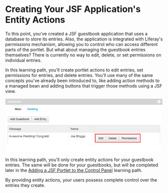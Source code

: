 # Creating Your JSF Application's Entity Actions [](id=creating-your-jsf-applications-entity-actions)

To this point, you've created a JSF guestbook application that uses a database
to store its entries. Also, the application is integrated with Liferay's
permissions mechanism, allowing you to control who can access different parts of
the portlet. But what about managing the guestbook entries themselves? There is
currently no way to edit, delete, or set permissions on individual entries. 

In this learning path, you'll create portlet actions to edit entries,
set permissions for entries, and delete entries. You'll use many of the same
concepts you've already been introduced to, like adding action methods to a
managed bean and adding buttons that trigger those methods using a JSF view. 

![Figure 1: In this learning path, you'll add the *Edit*, *Permissions*, and *Delete* buttons for your *Entry* entities.](../../../images/edit-permissions-delete.png)

In this learning path, you'll only create entity actions for your guestbook
entries. The same will be done for your guestbooks, but will be completed later
in the
[Adding a JSF Portlet to the Control Panel](/develop/tutorials/-/knowledge_base/6-2/adding-a-jsf-portlet-to-the-control-panel)
learning path.

By providing entity actions, your users possess complete control over the
entries they create. 

